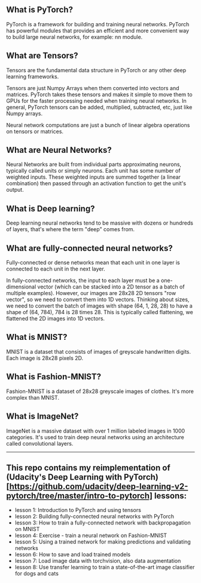 ## What is PyTorch?

PyTorch is a framework for building and training neural networks.
PyTorch has powerful modules that provides an efficient and more convenient way to build large neural networks, for example: nn module.


## What are Tensors? 

Tensors are the fundamental data structure in PyTorch or any other deep learning frameworks.

Tensors are just Numpy Arrays when them converted into vectors and matrices. PyTorch takes these tensors and makes it simple to move them to GPUs for the faster processing needed when training neural networks.
In general, PyTorch tensors can be added, multiplied, subtracted, etc, just like Numpy arrays. 

Neural network computations are just a bunch of linear algebra operations on tensors or matrices.


## What are Neural Networks?

Neural Networks are built from individual parts approximating neurons, typically called units or simply neurons. Each unit has some number of weighted inputs. These weighted inputs are summed together (a linear combination) then passed through an activation function to get the unit's output.


## What is Deep learning?

Deep learning neural networks tend to be massive with dozens or hundreds of layers, that's where the term "deep" comes from.


## What are fully-connected neural networks?

Fully-connected or dense networks mean that each unit in one layer is connected to each unit in the next layer. 

In fully-connected networks, the input to each layer must be a one-dimensional vector (which can be stacked into a 2D tensor as a batch of multiple examples). However, our images are 28x28 2D tensors "row vector", so we need to convert them into 1D vectors. Thinking about sizes, we need to convert the batch of images with shape (64, 1, 28, 28) to have a shape of (64, 784), 784 is 28 times 28. This is typically called flattening, we flattened the 2D images into 1D vectors.


## What is MNIST?

MNIST is a dataset that consists of images of greyscale handwritten digits. Each image is 28x28 pixels 2D.


## What is Fashion-MNIST?

Fashion-MNIST is a dataset of 28x28 greyscale images of clothes. It's more complex than MNIST.


## What is ImageNet?

ImageNet is a massive dataset with over 1 million labeled images in 1000 categories. It's used to train deep neural networks using an architecture called convolutional layers.

****************************************************************************************************************

## This repo contains my reimplementation of (Udacity's Deep Learning with PyTorch)[https://github.com/udacity/deep-learning-v2-pytorch/tree/master/intro-to-pytorch] lessons:

* lesson 1: Introduction to PyTorch and using tensors
* lesson 2: Building fully-connected neural networks with PyTorch
* lesson 3: How to train a fully-connected network with backpropagation on MNIST
* lesson 4: Exercise - train a neural network on Fashion-MNIST
* lesson 5: Using a trained network for making predictions and validating networks
* lesson 6: How to save and load trained models
* lesson 7: Load image data with torchvision, also data augmentation
* lesson 8: Use transfer learning to train a state-of-the-art image classifier for dogs and cats

